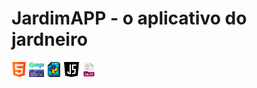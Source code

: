 # JardimAPP - o aplicativo do jardneiro
 <img src="imagens/html.png" alt="">
 <img src="imagens/django (3).png" alt="">
 <img src="imagens/file.png" alt="">
 <img src="imagens/java-script.png" alt="">
 <img src="imagens/database.png" alt="">
